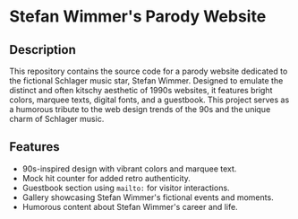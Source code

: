 # Stefan Wimmer's Parody Website

## Description
This repository contains the source code for a parody website dedicated to the fictional Schlager music star, Stefan Wimmer. Designed to emulate the distinct and often kitschy aesthetic of 1990s websites, it features bright colors, marquee texts, digital fonts, and a guestbook. This project serves as a humorous tribute to the web design trends of the 90s and the unique charm of Schlager music.

## Features
- 90s-inspired design with vibrant colors and marquee text.
- Mock hit counter for added retro authenticity.
- Guestbook section using `mailto:` for visitor interactions.
- Gallery showcasing Stefan Wimmer's fictional events and moments.
- Humorous content about Stefan Wimmer's career and life.

